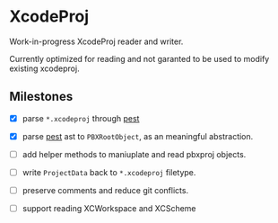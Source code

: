 # XcodeProj

Work-in-progress XcodeProj reader and writer.

Currently optimized for reading and not garanted to be used to modify existing xcodeproj.

## Milestones

- [x] parse `*.xcodeproj` through [pest]
- [x] parse [pest] ast to `PBXRootObject`, as an meaningful abstraction.
- [ ] add helper methods to maniuplate and read pbxproj objects.
- [ ] write `ProjectData` back to `*.xcodeproj` filetype.
- [ ] preserve comments and reduce git conflicts.
- [ ] support reading XCWorkspace and XCScheme


[pest]: https://github.com/pest-parser/pest
